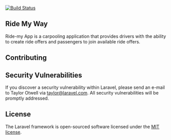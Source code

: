 [![Build Status](https://travis-ci.org/ride-myWay/ride-my-way.svg?branch=develop)](https://travis-ci.org/ride-myWay/ride-my-way)

## Ride My Way
Ride-my App is a carpooling application that provides drivers with the ability to create ride offers and passengers to join available ride offers.


## Contributing



## Security Vulnerabilities

If you discover a security vulnerability within Laravel, please send an e-mail to Taylor Otwell via [taylor@laravel.com](mailto:taylor@laravel.com). All security vulnerabilities will be promptly addressed.

## License

The Laravel framework is open-sourced software licensed under the [MIT license](https://opensource.org/licenses/MIT).
